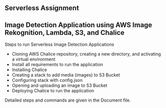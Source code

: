 <h2>Serverless Assignment</h2>

<h2>Image Detection Application using AWS Image Rekognition, Lambda, S3, and Chalice</h2>

Steps to run Serverless Image Detection Applications
- Cloning AWS Chalice repository, creating a new directory, and activating a virtual environment
- Install all requirements to run the application
- Installing Chalice
- Creating a stack to add media (images) to S3 Bucket
- Configuring stack with config.json
- Opening and uploading an image to S3 Bucket
- Deploying Chalice to run the application

Detailed steps and commands are given in the Document file.
